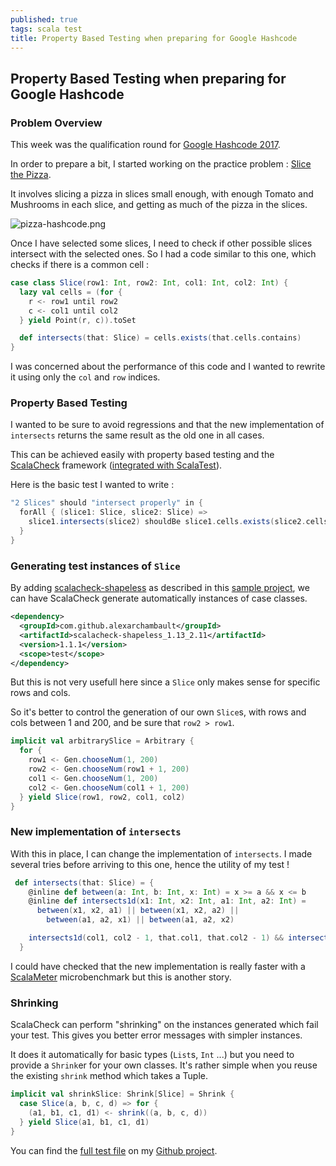 ```yaml
---
published: true
tags: scala test
title: Property Based Testing when preparing for Google Hashcode
---
```

## Property Based Testing when preparing for Google Hashcode

### Problem Overview

This week was the qualification round for [Google Hashcode 2017](https://hashcode.withgoogle.com/).

In order to prepare a bit, I started working on the practice problem : [Slice the Pizza]({{site.baseurl}}/assets/pizza.pdf).

It involves slicing a pizza in slices small enough, with enough Tomato and Mushrooms in each slice, and getting as much of the pizza in the slices.

![pizza-hashcode.png]({{site.baseurl}}/assets/pizza-hashcode.png)

Once I have selected some slices, I need to check if other possible slices intersect with the selected ones.
So I had a code similar to this one, which checks if there is a common cell :

```scala
case class Slice(row1: Int, row2: Int, col1: Int, col2: Int) {
  lazy val cells = (for {
    r <- row1 until row2
    c <- col1 until col2
  } yield Point(r, c)).toSet

  def intersects(that: Slice) = cells.exists(that.cells.contains)
}
```

I was concerned about the performance of this code and I wanted to rewrite it using only the `col` and `row` indices.

### Property Based Testing

I wanted to be sure to avoid regressions and that the new implementation of `intersects` returns the same result as the old one in all cases.

This can be achieved easily with property based testing and the [ScalaCheck](https://www.scalacheck.org/) framework ([integrated with ScalaTest](http://www.scalatest.org/user_guide/writing_scalacheck_style_properties)).

Here is the basic test I wanted to write :

```scala
"2 Slices" should "intersect properly" in {
  forAll { (slice1: Slice, slice2: Slice) =>
    slice1.intersects(slice2) shouldBe slice1.cells.exists(slice2.cells.contains)
  }
}
```

### Generating test instances of `Slice`

By adding [scalacheck-shapeless](https://github.com/alexarchambault/scalacheck-shapeless) as described in this [sample project](https://github.com/tyrcho/scalatest-scalacheck-demo), we can have ScalaCheck generate automatically instances of case classes. 
```xml
<dependency>
  <groupId>com.github.alexarchambault</groupId>
  <artifactId>scalacheck-shapeless_1.13_2.11</artifactId>
  <version>1.1.1</version>
  <scope>test</scope>
</dependency>
```

But this is not very usefull here since a `Slice` only makes sense for specific rows and cols.

So it's better to control the generation of our own `Slice`s, with rows and cols between 1 and 200, and be sure that `row2 > row1`.

```scala
implicit val arbitrarySlice = Arbitrary {
  for {
    row1 <- Gen.chooseNum(1, 200)
    row2 <- Gen.chooseNum(row1 + 1, 200)
    col1 <- Gen.chooseNum(1, 200)
    col2 <- Gen.chooseNum(col1 + 1, 200)
  } yield Slice(row1, row2, col1, col2)
}
```

### New implementation of `intersects`

With this in place, I can change the implementation of `intersects`. I made several tries before arriving to this one, hence the utility of my test !

```scala
 def intersects(that: Slice) = {
    @inline def between(a: Int, b: Int, x: Int) = x >= a && x <= b
    @inline def intersects1d(x1: Int, x2: Int, a1: Int, a2: Int) =
      between(x1, x2, a1) || between(x1, x2, a2) ||
        between(a1, a2, x1) || between(a1, a2, x2)

    intersects1d(col1, col2 - 1, that.col1, that.col2 - 1) && intersects1d(row1, row2 - 1, that.row1, that.row2 - 1)
  }
```

I could have checked that the new implementation is really faster with a [ScalaMeter](https://scalameter.github.io/) microbenchmark but this is another story.

### Shrinking

ScalaCheck can perform "shrinking" on the instances generated which fail your test. 
This gives you better error messages with simpler instances.

It does it automatically for basic types (`List`s, `Int` ...) but you need to provide a `Shrink`er for your own classes. It's rather simple when you reuse the existing `shrink` method which takes a Tuple.

```scala
implicit val shrinkSlice: Shrink[Slice] = Shrink {
  case Slice(a, b, c, d) => for {
    (a1, b1, c1, d1) <- shrink((a, b, c, d))
  } yield Slice(a1, b1, c1, d1)
}
```

You can find the [full test file](https://github.com/wl-seclin-hashcode/hashcode-2017-practice/blob/master/src/test/scala/hashcode/training/SliceSpec.scala) on my [Github project](https://github.com/wl-seclin-hashcode/hashcode-2017-practice). 
